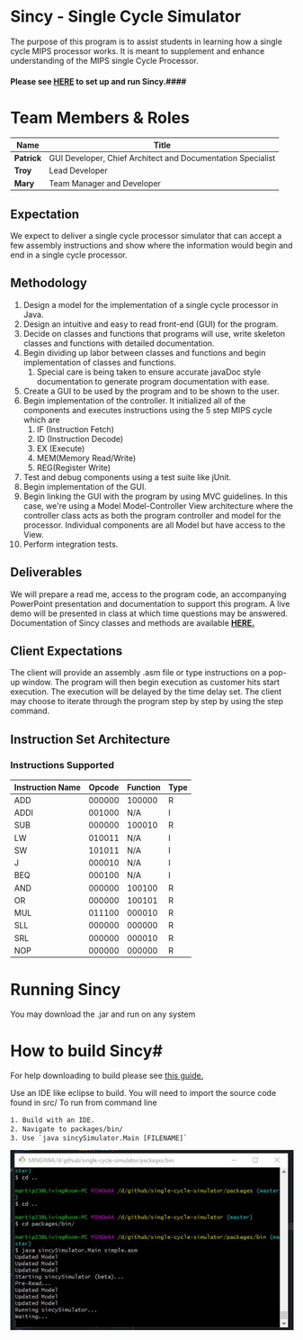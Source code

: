 # Sincy - Single Cycle Simulator
The purpose of this program is to assist students in learning how a single cycle MIPS processor works. It is meant to supplement and enhance understanding of the MIPS single Cycle Processor.

#### Please see [HERE](https://s3.us-east-2.amazonaws.com/patrickmartinez.us/Sincy+Technical+Manual.pdf "Sincy Technical Manual") to set up and run Sincy.####

# Team Members & Roles #

| Name   	  | Title                             |
|-------------|-----------------------------------|
| **Patrick** | GUI Developer, Chief Architect and Documentation Specialist |
| **Troy**    | Lead Developer                   							|
| **Mary**    | Team Manager and Developer        							|


## **Expectation** ##
We expect to deliver a single cycle processor simulator that can accept a few assembly instructions and show where the information would begin and end in a single cycle processor.

## **Methodology** ##

1. Design a model for the implementation of a single cycle processor in Java.
2. Design an intuitive and easy to read front-end (GUI) for the program.
1. Decide on classes and functions that programs will use, write skeleton classes and functions with detailed documentation.
2. Begin dividing up labor between classes and functions and begin implementation of classes and functions.
	1. Special care is being taken to ensure accurate javaDoc style documentation to generate program documentation with ease.
2. Create a GUI to be used by the program and to be shown to the user.
3. Begin implementation of the controller. It initialized all of the components and executes instructions using the 5 step MIPS cycle which are
	1. IF (Instruction Fetch)
	2. ID (Instruction Decode)
	3. EX (Execute)
	4. MEM(Memory Read/Write)
	5. REG(Register Write) 
6. Test and debug components using a test suite like jUnit.
7. Begin implementation of the GUI.
3. Begin linking the GUI with the program by using MVC guidelines. In this case, we're using a Model Model-Controller View architecture where the controller class acts as both the program controller and model for the processor. Individual components are all Model but have access to the View.
4. Perform integration tests.

## Deliverables ##
We will prepare a read me, access to the program code, an accompanying PowerPoint presentation and documentation to support this program. A live demo will be presented in class at which time questions may be answered. Documentation of Sincy classes and methods are available **[HERE.](https://patrickmartinez.us/sincyDocs/ "sincy documentation")**

## Client Expectations ##
The client will provide an assembly .asm file or type instructions on a pop-up window. The program will then begin execution as customer hits start execution. The execution will be delayed by the time delay set. The client may choose to iterate through the program step by step by using the step command.

## Instruction Set Architecture ##
### Instructions Supported ###

| Instruction Name 	| Opcode 	| Function  	| Type 	|
|------------------	|--------	|-----------	|------	|
| ADD              	| 000000 	| 100000    	| R    	|
| ADDI             	| 001000 	| N/A       	| I    	|
| SUB              	| 000000 	| 100010    	| R    	|
| LW               	| 010011 	| N/A       	| I    	|
| SW               	| 101011 	| N/A       	| I    	|
| J                	| 000010 	| N/A       	| I    	|
| BEQ              	| 000100 	| N/A       	| I    	|
| AND              	| 000000 	| 100100    	| R    	|
| OR               	| 000000 	| 100101    	| R    	|
| MUL              	| 011100 	| 000010    	| R    	|
| SLL              	| 000000 	| 000000    	| R    	|
| SRL              	| 000000 	| 000010    	| R    	|
| NOP              	| 000000 	| 000000    	| R    	|

# Running Sincy #
You may download the .jar and run on any system 


# How to build Sincy#
For help downloading to build please see [this guide.](https://github.com/martip23/single-cycle-simulator/blob/master/usingGithub.md "Github Guide")

Use an IDE like eclipse to build.
You will need to import the source code found in src/
To run from command line
```
1. Build with an IDE.
2. Navigate to packages/bin/
3. Use `java sincySimulator.Main [FILENAME]`
```

![Example of running on java](/media/javaBuild.jpg)
